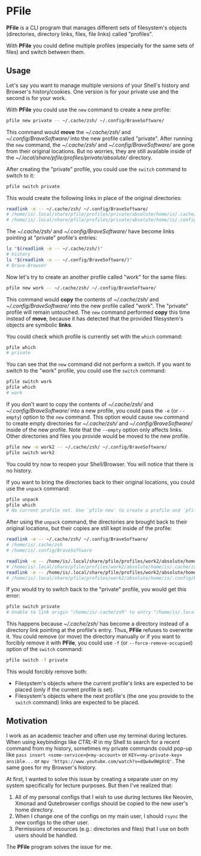 # PFile

**PFile** is a CLI program that manages different sets of filesystem's objects
(directories, directory links, files, file links) called "profiles".

With **PFile** you could define multiple profiles (especially for the same sets
of files) and switch between them.

## Usage

Let's say you want to manage multiple versions of your Shell's history and
Browser's history/cookies. One version is for your private use and the second is
for your work.

With **PFile** you could use the `new` command to create a new profile:

```sh
pfile new private -- ~/.cache/zsh/ ~/.config/BraveSoftware/
```

This command would __move__ the *\~/.cache/zsh/* and *\~/.config/BraveSoftware/*
into the new profile called "private". After running the `new` command, the
*\~/.cache/zsh/* and *\~/.config/BraveSoftware/* are gone from their original
locations. But no worries, they are still available inside of the
*\~/.local/share/pfile/profiles/private/absolute/* directory.

After creating the "private" profile, you could use the `switch` command to
switch to it:

```sh
pfile switch private
```

This would create the following links in place of the original directories:

```sh
readlink -e -- ~/.cache/zsh/ ~/.config/BraveSoftware/
# /home/is/.local/share/pfile/profiles/private/absolute/home/is/.cache/zsh
# /home/is/.local/share/pfile/profiles/private/absolute/home/is/.config/BraveSoftware
```

The *\~/.cache/zsh/* and *\~/.config/BraveSoftware/* have become links pointing
at "private" profile's entries:

```sh
ls "$(readlink -e -- ~/.cache/zsh/)"
# history
ls "$(readlink -e -- ~/.config/BraveSoftware/)"
# Brave-Browser
```

Now let's try to create an another profile called "work" for the same files:

```sh
pfile new work -- ~/.cache/zsh/ ~/.config/BraveSoftware/
```

This command would __copy__ the contents of *\~/.cache/zsh/* and
*\~/.config/BraveSoftware/* into the new profile called "work". The "private"
profile will remain untouched. The `new` command performed __copy__ this time
instead of __move__, because it has detected that the provided filesystem's
objects are symbolic __links__.

You could check which profile is currently set with the `which` command:

```sh
pfile which
# private
```

You can see that the `new` command did not perform a switch. If you want to
switch to the "work" profile, you could use the `switch` command:

```sh
pfile switch work
pfile which
# work
```

If you don't want to copy the contents of *\~/.cache/zsh/* and
*\~/.config/BraveSoftware/* into a new profile, you could pass the `-e` (or
`--empty`) option to the `new` command. This option would cause `new` command to
create empty directories for *\~/.cache/zsh/* and *\~/.config/BraveSoftware/*
inside of the new profile. Note that the `--empty` option only affects links.
Other directories and files you provide would be moved to the new profile.

```sh
pfile new -e work2 -- ~/.cache/zsh/ ~/.config/BraveSoftware/
pfile switch work2
```

You could try now to reopen your Shell/Browser. You will notice that there is no
history.

If you want to bring the directories back to their original locations, you could
use the `unpack` command:

```sh
pfile unpack
pfile which
# No current profile set. Use `pfile new` to create a profile and `pfile switch` to switch to it.
```

After using the `unpack` command, the directories are brought back to their
original locations, but their copies are still kept inside of the profile:

```sh
readlink -e -- ~/.cache/zsh/ ~/.config/BraveSoftware/
# /home/is/.cache/zsh
# /home/is/.config/BraveSoftware

readlink -e -- /home/is/.local/share/pfile/profiles/work2/absolute/home/is/.cache/zsh
# /home/is/.local/share/pfile/profiles/work2/absolute/home/is/.cache/zsh
readlink -e -- /home/is/.local/share/pfile/profiles/work2/absolute/home/is/.config/BraveSoftware
# /home/is/.local/share/pfile/profiles/work2/absolute/home/is/.config/BraveSoftware
```

If you would try to switch back to the "private" profile, you would get this
error:

```sh
pfile switch private
# Unable to link origin "/home/is/.cache/zsh" to entry "/home/is/.local/share/pfile/profiles/private/absolute/home/is/.cache/zsh" because the origin is occupied.
```

This happens because *\~/.cache/zsh/* has become a directory instead of
a directory link pointing at the profile's entry. Thus, **PFile** refuses to
overwrite it. You could remove (or move) the directory manually or if you want
to forcibly remove it with **PFile**, you could use `-f` (or
`--force-remove-occupied`) option of the `switch` command:

```sh
pfile switch -f private
```

This would forcibly remove both:

* Filesystem's objects where the current profile's links are expected to be
  placed (only if the current profile is set).
* Filesystem's objects where the next profile's (the one you provide to the
  `switch` command) links are expected to be placed.

## Motivation

I work as an academic teacher and often use my terminal during lectures. When
using keybindings like *CTRL-R* in my Shell to search for a recent command from
my history, sometimes my private commands could pop-up like `pass insert
<some-service>@<my-account>` or `KEY=<my-private-key> ansible...` or `mpv
'https://www.youtube.com/watch?v=dQw4w9WgXcQ'`. The same goes for my Browser's
history.

At first, I wanted to solve this issue by creating a separate user on my system
specifically for lecture purposes. But then I've realized that:

1. All of my personal configs that I wish to use during lectures like Neovim,
   Xmonad and Qutebrowser configs should be copied to the new user's home
   directory.
2. When I change one of the configs on my main user, I should `rsync` the new
   configs to the other user.
3. Permissions of resources (e.g.: directories and files) that I use on both
   users should be handled.

The **PFile** program solves the issue for me.
